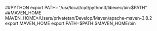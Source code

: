##PYTHON
export PATH="/usr/local/opt/python3/libexec/bin:$PATH"
##MAVEN_HOME
MAVEN_HOME=/Users/privatetan/Develop/Maven/apache-maven-3.8.2
export MAVEN_HOME
export PATH=$PATH:$MAVEN_HOME/bin

